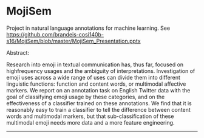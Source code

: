 # MojiSem
Project in natural language annotations for machine learning. See https://github.com/brandeis-cosi140b-s16/MojiSem/blob/master/MojiSem_Presentation.pptx

Abstract:

Research into emoji in textual communication has, thus far, focused on highfrequency usages and the ambiguity of interpretations.
Investigation of emoji uses across a wide range of uses can divide them into different linguistic functions: function and content words, or multimodal
affective markers. We report on an annotation task on English Twitter data with the goal of classifying emoji usage by these categories, and on the effectiveness
of a classifier trained on these annotations. We find that it is reasonably easy to train a classifier to tell the difference between content words and multimodal markers,
but that sub-classification of these multimodal emoji needs more data and a more feature engineering.

--------------------------------------------------------------------------
